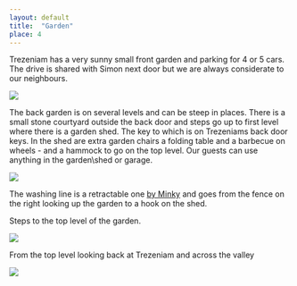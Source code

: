 ```yaml
---
layout: default
title:  "Garden"
place: 4
---
```


Trezeniam has a very sunny small front garden and parking for 4 or 5 cars. The drive is shared with Simon next door but we are always considerate to our neighbours.

<img src="{{site.baseurl}}/assets/images/front_garden.jpg">

The back garden is on several levels and can be steep in places. There is a small stone courtyard outside the back door and steps go up to first level where there is a garden shed. The key to which is on Trezeniams back door keys. In the shed are extra garden chairs a folding table and a barbecue on wheels - and a hammock to go on the top level. Our guests can use anything in the garden\shed or garage.

<img src="{{site.baseurl}}/assets/images/garden.jpg">

The washing line is a retractable one <a href="https://www.minky.com/laundry/laundry-accessories/15m-outdoor-retractable-reel-clothes-washing-line.html"> by Minky</a> and goes from the fence on the right looking up the garden to a hook on the shed. 

Steps to the top level of the garden.

<img src="{{site.baseurl}}/assets/images/garden_steps.jpg">

From the top level looking back at Trezeniam and across the valley

<img src="{{site.baseurl}}/assets/images/top_level.jpg">




